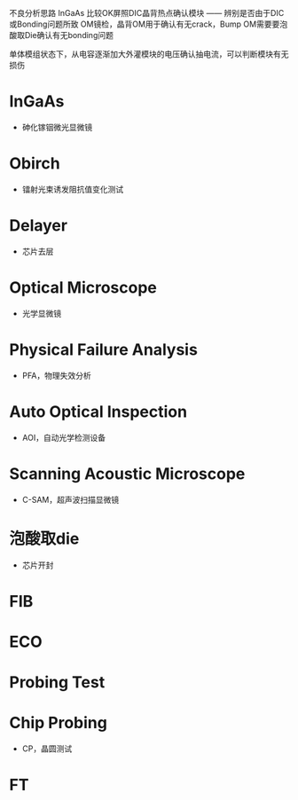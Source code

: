 不良分析思路
InGaAs 比较OK屏照DIC晶背热点确认模块 —— 辨别是否由于DIC或Bonding问题所致
OM镜检，晶背OM用于确认有无crack，Bump OM需要要泡酸取Die确认有无bonding问题

单体模组状态下，从电容逐渐加大外灌模块的电压确认抽电流，可以判断模块有无损伤


# InGaAs
- 砷化镓铟微光显微镜

# Obirch
- 镭射光束诱发阻抗值变化测试

# Delayer
- 芯片去层

# Optical Microscope
- 光学显微镜

# Physical Failure Analysis
- PFA，物理失效分析

# Auto Optical Inspection
- AOI，自动光学检测设备

# Scanning Acoustic Microscope
- C-SAM，超声波扫描显微镜

# 泡酸取die
- 芯片开封

# FIB


# ECO


# Probing Test


# Chip Probing
- CP，晶圆测试

# FT